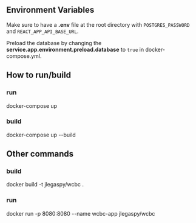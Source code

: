 ## Environment Variables
Make sure to have a **.env** file at the root directory with `POSTGRES_PASSWORD` and `REACT_APP_API_BASE_URL`.

Preload the database by changing the **service.app.environment.preload.database** to `true` in docker-compose.yml.

## How to run/build
### run
docker-compose up

### build
docker-compose up --build

## Other commands
### build
docker build -t jlegaspy/wcbc . 

### run
docker run -p 8080:8080 --name wcbc-app jlegaspy/wcbc

